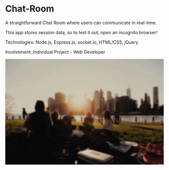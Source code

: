 # Chat-Room
A straightforward Chat Room where users can communicate in real-time.

This app stores session data, so to test it out, open an incognito browser!

Technologies: Node.js, Express.js, socket.io, HTML/CSS, jQuery

Involvement: Individual Project - Web Developer

<img src="/public/assets/chatroom.jpg" alt="chatroom.jpg">
